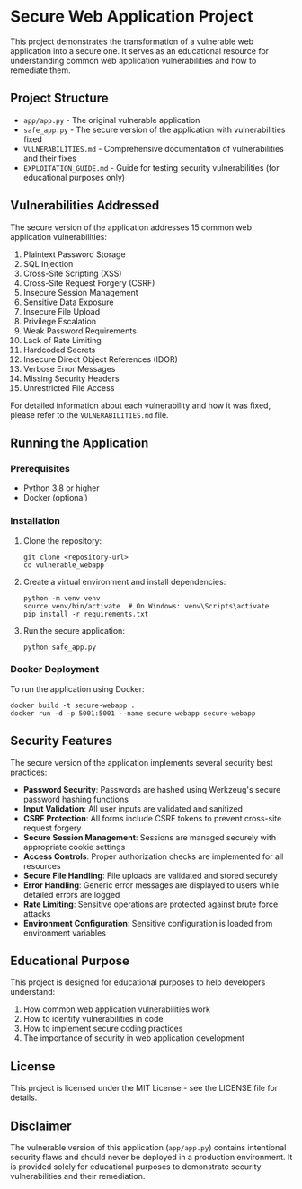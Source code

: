 # Secure Web Application Project

This project demonstrates the transformation of a vulnerable web application into a secure one. It serves as an educational resource for understanding common web application vulnerabilities and how to remediate them.

## Project Structure

- `app/app.py` - The original vulnerable application
- `safe_app.py` - The secure version of the application with vulnerabilities fixed
- `VULNERABILITIES.md` - Comprehensive documentation of vulnerabilities and their fixes
- `EXPLOITATION_GUIDE.md` - Guide for testing security vulnerabilities (for educational purposes only)

## Vulnerabilities Addressed

The secure version of the application addresses 15 common web application vulnerabilities:

1. Plaintext Password Storage
2. SQL Injection
3. Cross-Site Scripting (XSS)
4. Cross-Site Request Forgery (CSRF)
5. Insecure Session Management
6. Sensitive Data Exposure
7. Insecure File Upload
8. Privilege Escalation
9. Weak Password Requirements
10. Lack of Rate Limiting
11. Hardcoded Secrets
12. Insecure Direct Object References (IDOR)
13. Verbose Error Messages
14. Missing Security Headers
15. Unrestricted File Access

For detailed information about each vulnerability and how it was fixed, please refer to the `VULNERABILITIES.md` file.

## Running the Application

### Prerequisites

- Python 3.8 or higher
- Docker (optional)

### Installation

1. Clone the repository:

   ```
   git clone <repository-url>
   cd vulnerable_webapp
   ```

2. Create a virtual environment and install dependencies:

   ```
   python -m venv venv
   source venv/bin/activate  # On Windows: venv\Scripts\activate
   pip install -r requirements.txt
   ```

3. Run the secure application:
   ```
   python safe_app.py
   ```

### Docker Deployment

To run the application using Docker:

```
docker build -t secure-webapp .
docker run -d -p 5001:5001 --name secure-webapp secure-webapp
```

## Security Features

The secure version of the application implements several security best practices:

- **Password Security**: Passwords are hashed using Werkzeug's secure password hashing functions
- **Input Validation**: All user inputs are validated and sanitized
- **CSRF Protection**: All forms include CSRF tokens to prevent cross-site request forgery
- **Secure Session Management**: Sessions are managed securely with appropriate cookie settings
- **Access Controls**: Proper authorization checks are implemented for all resources
- **Secure File Handling**: File uploads are validated and stored securely
- **Error Handling**: Generic error messages are displayed to users while detailed errors are logged
- **Rate Limiting**: Sensitive operations are protected against brute force attacks
- **Environment Configuration**: Sensitive configuration is loaded from environment variables

## Educational Purpose

This project is designed for educational purposes to help developers understand:

1. How common web application vulnerabilities work
2. How to identify vulnerabilities in code
3. How to implement secure coding practices
4. The importance of security in web application development

## License

This project is licensed under the MIT License - see the LICENSE file for details.

## Disclaimer

The vulnerable version of this application (`app/app.py`) contains intentional security flaws and should never be deployed in a production environment. It is provided solely for educational purposes to demonstrate security vulnerabilities and their remediation.
